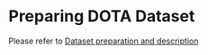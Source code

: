# Preparing DOTA Dataset

Please refer to [Dataset preparation and description](../../../docs/en/recommended_topics/dataset_preparation.md)
